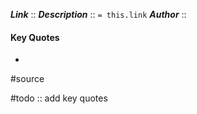 ***Link***      :: [](https://www.faa.gov/documentLibrary/media/Order/7400.2P_Basic_w_Chg_1_dtd_10-5-23.pdf)
***Description***      :: `= this.link`
***Author*** :: 

#### Key Quotes
* 

#source

#todo :: add key quotes